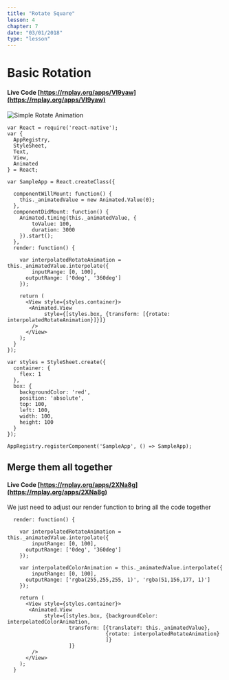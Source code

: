 ```yaml
---
title: "Rotate Square"
lesson: 4
chapter: 7
date: "03/01/2018"
type: "lesson"
---
```

# Basic Rotation

#### Live Code [https://rnplay.org/apps/VI9yaw](https://rnplay.org/apps/VI9yaw)

![Simple Rotate Animation](../images/SimpleRotateAnimation.gif)

```
var React = require('react-native');
var {
  AppRegistry,
  StyleSheet,
  Text,
  View,
  Animated
} = React;

var SampleApp = React.createClass({
  
  componentWillMount: function() {
    this._animatedValue = new Animated.Value(0);
  },
  componentDidMount: function() {
    Animated.timing(this._animatedValue, {
        toValue: 100,
        duration: 3000
    }).start(); 
  },
  render: function() {
    
    var interpolatedRotateAnimation = this._animatedValue.interpolate({
    	inputRange: [0, 100],
      outputRange: ['0deg', '360deg']
    });
    
    return (
      <View style={styles.container}>
       <Animated.View 
      		style={[styles.box, {transform: [{rotate: interpolatedRotateAnimation}]}]}
      	/>
      </View>
    );
  }
});

var styles = StyleSheet.create({
  container: {
    flex: 1
  },
  box: {
    backgroundColor: 'red',
    position: 'absolute',
    top: 100,
    left: 100,
    width: 100,
    height: 100
  }
});

AppRegistry.registerComponent('SampleApp', () => SampleApp);

```

## Merge them all together

#### Live Code [https://rnplay.org/apps/2XNa8g](https://rnplay.org/apps/2XNa8g)

We just need to adjust our render function to bring all the code together

```
  render: function() {
    
    var interpolatedRotateAnimation = this._animatedValue.interpolate({
    	inputRange: [0, 100],
      outputRange: ['0deg', '360deg']
    });
    
    var interpolatedColorAnimation = this._animatedValue.interpolate({
    	inputRange: [0, 100],
      outputRange: ['rgba(255,255,255, 1)', 'rgba(51,156,177, 1)']
    });
    
    return (
      <View style={styles.container}>
       <Animated.View 
      		style={[styles.box, {backgroundColor: interpolatedColorAnimation, 
      				transform: [{translateY: this._animatedValue}, 
      							{rotate: interpolatedRotateAnimation}
      						    ]}
			    	]}
      	/>
      </View>
    );
  }
```